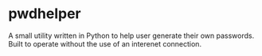 # pwdhelper
A small utility written in Python to help user generate their own passwords. Built to operate without the use of an interenet connection.
